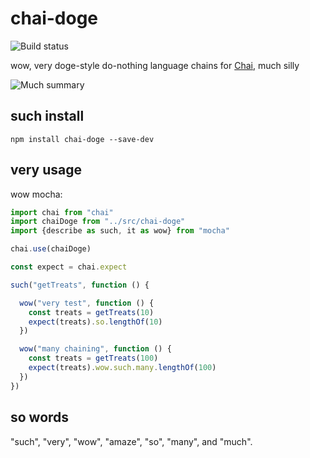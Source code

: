 # chai-doge

![Build status](https://travis-ci.org/n3dst4/chai-doge.svg?branch=master)

wow, very doge-style do-nothing language chains for [Chai](http://chaijs.com/), much silly

![Much summary](https://i.imgflip.com/1k9uni.jpg)


## such install

```
npm install chai-doge --save-dev
```


## very usage

wow mocha:

```js
import chai from "chai"
import chaiDoge from "../src/chai-doge"
import {describe as such, it as wow} from "mocha"

chai.use(chaiDoge)

const expect = chai.expect

such("getTreats", function () {

  wow("very test", function () {
    const treats = getTreats(10)
    expect(treats).so.lengthOf(10)
  })

  wow("many chaining", function () {
    const treats = getTreats(100)
    expect(treats).wow.such.many.lengthOf(100)    
  })
})
```


## so words

"such", "very", "wow", "amaze", "so", "many", and "much".

[doge-meme]: https://imgflip.com/i/1k9uni
